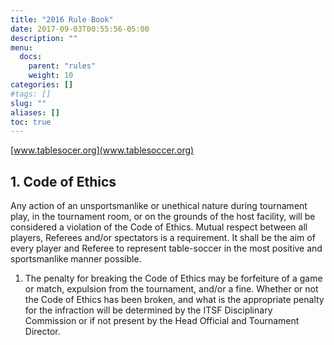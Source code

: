 ```yaml
---
title: "2016 Rule Book"
date: 2017-09-03T00:55:56-05:00
description: ""
menu:
  docs:
    parent: "rules"
    weight: 10
categories: []
#tags: []
slug: ""
aliases: []
toc: true
---
```


[www.tablesocer.org](www.tablesoccer.org)

## 1. Code of Ethics 
Any action of an unsportsmanlike or unethical nature during tournament play, in the tournament room, or on the grounds of the
host facility, will be considered a violation of the Code of Ethics. Mutual respect between all players, Referees and/or
spectators is a requirement. It shall be the aim of every player and Referee to represent table-soccer in the most positive and sportsmanlike manner possible. 

1. The penalty for breaking the Code of Ethics may be forfeiture of a game or match, expulsion from the tournament, and/or a fine. Whether or not the Code of Ethics has been broken, and what is the appropriate penalty for the infraction will be determined by the ITSF Disciplinary Commission or if not present by the Head Official and Tournament Director. 
